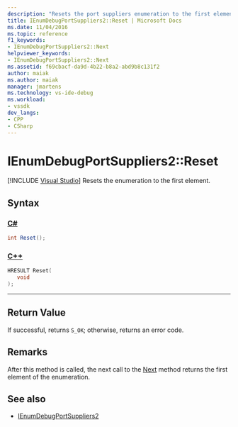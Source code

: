 ```yaml
---
description: "Resets the port suppliers enumeration to the first element."
title: IEnumDebugPortSuppliers2::Reset | Microsoft Docs
ms.date: 11/04/2016
ms.topic: reference
f1_keywords:
- IEnumDebugPortSuppliers2::Next
helpviewer_keywords:
- IEnumDebugPortSuppliers2::Next
ms.assetid: f69cbacf-da9d-4b22-b8a2-abd9b8c131f2
author: maiak
ms.author: maiak
manager: jmartens
ms.technology: vs-ide-debug
ms.workload:
- vssdk
dev_langs:
- CPP
- CSharp
---
```

# IEnumDebugPortSuppliers2::Reset

 [!INCLUDE [Visual Studio](~/includes/applies-to-version/vs-windows-only.md)]
Resets the enumeration to the first element.

## Syntax

### [C#](#tab/csharp)
```csharp
int Reset();
```
### [C++](#tab/cpp)
```cpp
HRESULT Reset(
   void
);
```
---

## Return Value
 If successful, returns `S_OK`; otherwise, returns an error code.

## Remarks
 After this method is called, the next call to the [Next](../../../extensibility/debugger/reference/ienumdebugportsuppliers2-next.md) method returns the first element of the enumeration.

## See also
- [IEnumDebugPortSuppliers2](../../../extensibility/debugger/reference/ienumdebugportsuppliers2.md)

